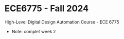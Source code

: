 # ECE6775 - Fall 2024
High-Level Digital Design Automation Course - ECE 6775


* Note: complet week 2
